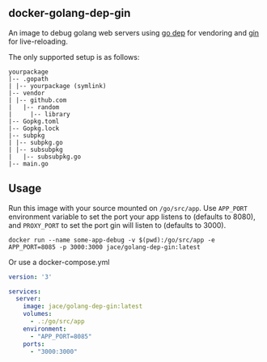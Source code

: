 docker-golang-dep-gin
-----

An image to debug golang web servers using
[go dep](https://github.com/golang/dep) for vendoring and [gin](https://github.com/codegangsta/gin) for live-reloading.

The only supported setup is as follows:

```
yourpackage
|-- .gopath
| |-- yourpackage (symlink)
|-- vendor
| |-- github.com
|   |-- random
|     |-- library
|-- Gopkg.toml
|-- Gopkg.lock
|-- subpkg
| |-- subpkg.go
| |-- subsubpkg
|   |-- subsubpkg.go
|-- main.go
```


## Usage

Run this image with your source mounted on `/go/src/app`. Use `APP_PORT`
environment variable to set the port your app listens to (defaults to 8080),
and `PROXY_PORT` to set the port gin will listen to (defaults to 3000).

```
docker run --name some-app-debug -v $(pwd):/go/src/app -e APP_PORT=8085 -p 3000:3000 jace/golang-dep-gin:latest
```

Or use a docker-compose.yml

```yaml
version: '3'

services:
  server:
    image: jace/golang-dep-gin:latest
    volumes:
      - .:/go/src/app
    environment:
      - "APP_PORT=8085"
    ports:
      - "3000:3000"
```
